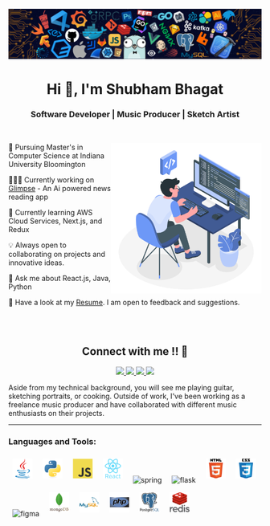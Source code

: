 [![MasterHead](./media/header.png)](https://shubhambhagat.com)

<h1 align="center">Hi 👋, I'm Shubham Bhagat</h1>
<h3 align="center">Software Developer  |  Music Producer  |  Sketch Artist</h3>

<br/>

<p>
    <img align="right" alt="Coding" width="300" src="./media/coding.png" />

📖 Pursuing Master's in Computer Science at Indiana University Bloomington

🧑🏻‍💻 Currently working on [Glimpse](https://github.com/shubhambhagat98/Glimpse) - An Ai powered news reading app

🧐 Currently learning AWS Cloud Services, Next.js, and Redux

💡 Always open to collaborating on projects and innovative ideas.

💬 Ask me about React.js, Java, Python

📄 Have a look at my [Resume](https://shubhambhagat.com/assets/pdf/shubham_bhagat_resume.pdf). I am open to feedback and suggestions.

</p>
<br/>

<br/>
<h2 align="center">Connect with me !! 🤝</h2>

<p align="center">
	<a href="https://www.linkedin.com/in/shubhambhagat98/">
		<img src="https://img.shields.io/badge/LinkedIn-0077B5?style=for-the-badge&logo=linkedin&logoColor=white"/>
	</a>
        <a href="https://shubhambhagat.com">
		<img src="https://img.shields.io/badge/portfolio-1AA260?style=for-the-badge&logo=About.me&logoColor=white" />
	</a>
        <a href="mailto:shubhambhagat98@gmail.com">
		<img src="https://img.shields.io/badge/Gmail-D14836?style=for-the-badge&logo=gmail&logoColor=white" />
	</a>
    <a href="https://www.instagram.com/shubham_0898/">
		<img src="https://img.shields.io/badge/Instagram-EA4C89?style=for-the-badge&logo=instagram&logoColor=white" />
	</a>
</p>

<p>Aside from my technical background, you will see me playing guitar, sketching portraits, or cooking. Outside of work, I've been working as a freelance music producer and have collaborated with different music enthusiasts on their projects. </p>

<hr/>
<h3 align="left">Languages and Tools:</h3>

<p>

<img src="https://raw.githubusercontent.com/devicons/devicon/master/icons/java/java-original.svg" alt="java" width="40" height="40" style="margin:8px"/>

<img src="https://raw.githubusercontent.com/devicons/devicon/master/icons/python/python-original.svg" alt="python" width="40" height="40" style="margin:8px"/>

 <img src="https://raw.githubusercontent.com/devicons/devicon/master/icons/javascript/javascript-original.svg" alt="javascript" width="40" height="40" style="margin:8px"/>

 <img src="https://raw.githubusercontent.com/devicons/devicon/master/icons/react/react-original-wordmark.svg" alt="react" width="40" height="40" style="margin:8px"/>

 <img src="https://www.vectorlogo.zone/logos/springio/springio-icon.svg" alt="spring" width="40" height="40" style="margin:8px"/>

<img src="https://www.vectorlogo.zone/logos/pocoo_flask/pocoo_flask-icon.svg" alt="flask" width="40" height="40" style="margin:8px"/>

<img src="https://raw.githubusercontent.com/devicons/devicon/master/icons/html5/html5-original-wordmark.svg" alt="html5" width="40" height="40" style="margin:8px"/>

<img src="https://raw.githubusercontent.com/devicons/devicon/master/icons/css3/css3-original-wordmark.svg" alt="css3" width="40" height="40" style="margin:8px"/>

<img src="https://www.vectorlogo.zone/logos/figma/figma-icon.svg" alt="figma" width="40" height="40" style="margin:8px" />

<img src="https://raw.githubusercontent.com/devicons/devicon/master/icons/mongodb/mongodb-original-wordmark.svg" alt="mongodb" width="40" height="40" style="margin:8px"/>

<img src="https://raw.githubusercontent.com/devicons/devicon/master/icons/mysql/mysql-original-wordmark.svg" alt="mysql" width="40" height="40" style="margin:8px"/>

<img src="https://raw.githubusercontent.com/devicons/devicon/master/icons/php/php-original.svg" alt="php" width="40" height="40" style="margin:8px"/>

<img src="https://raw.githubusercontent.com/devicons/devicon/master/icons/postgresql/postgresql-original-wordmark.svg" alt="postgresql" width="40" height="40" style="margin:8px"/>

<img src="https://raw.githubusercontent.com/devicons/devicon/master/icons/redis/redis-original-wordmark.svg" alt="redis" width="40" height="40" style="margin:8px"/>

</p>
